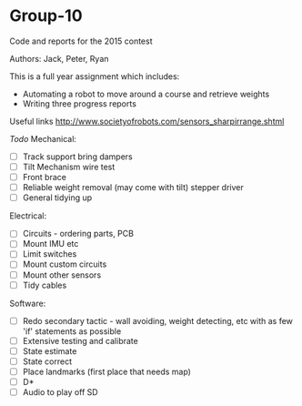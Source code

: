 # Group-10
Code and reports for the 2015 contest

Authors: Jack, Peter, Ryan

This is a full year assignment which includes:
- Automating a robot to move around a course and retrieve weights
- Writing three progress reports

Useful links
http://www.societyofrobots.com/sensors_sharpirrange.shtml

*Todo*
Mechanical:
- [ ] Track support bring dampers
- [ ] Tilt Mechanism wire test
- [ ] Front brace
- [ ] Reliable weight removal (may come with tilt) stepper driver
- [ ] General tidying up

Electrical:
- [ ] Circuits - ordering parts, PCB
- [ ] Mount IMU etc
- [ ] Limit switches
- [ ] Mount custom circuits
- [ ] Mount other sensors
- [ ] Tidy cables

Software:
- [ ] Redo secondary tactic - wall avoiding, weight detecting, etc with as few 'if' statements as possible
- [ ] Extensive testing and calibrate
- [ ] State estimate
- [ ] State correct
- [ ] Place landmarks (first place that needs map)
- [ ] D*
- [ ] Audio to play off SD

